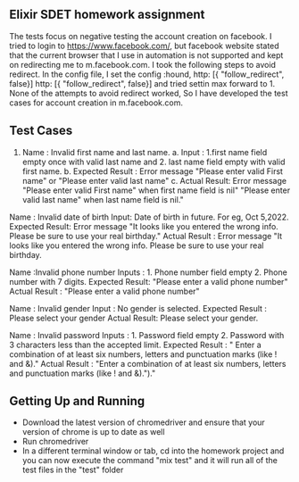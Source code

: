 ## Elixir SDET homework assignment

The tests focus on negative testing the account creation on facebook. I tried to login to https://www.facebook.com/, but facebook website stated that the current browser that I use in automation is not supported and kept on redirecting me to m.facebook.com. I took the following steps to avoid redirect.
In the config file, I set the config :hound, http: [{ "follow_redirect", false}] http: [{ "follow_redirect", false}] and tried settin max forward to 1. None of the attempts to avoid redirect worked, So I have developed the test cases for account creation in m.facebook.com. 

## Test Cases

1. Name : Invalid first name and last name. 
  a. Input : 1.first name field empty once with valid last name and  2. last name field empty with valid first name.
  b. Expected Result : Error message "Please enter valid First name" or "Please enter valid last name" 
  c. Actual Result: Error message "Please enter valid First name" when first name field is nil" "Please enter valid last name" when last name field is nil."

Name : Invalid date of birth Input: 
Date of birth in future. For eg, Oct 5,2022.
Expected Result: Error message "It looks like you entered the wrong info. Please be sure to use your real birthday." 
Actual Result : Error message "It looks like you entered the wrong info. Please be sure to use your real birthday.

Name :Invalid phone number
Inputs : 1. Phone number field empty 2. Phone number with 7 digits.
Expected Result: "Please enter a valid phone number" 
Actual Result : "Please enter a valid phone number"

Name : Invalid gender 
Input : No gender is selected. 
Expected Result : Please select your gender 
Actual Result: Please select your gender.

Name : Invalid password 
Inputs : 1. Password field empty 2. Password with 3 characters less than the accepted limit. 
Expected Result : " Enter a combination of at least six numbers, letters and punctuation marks (like ! and &)." 
Actual Result : "Enter a combination of at least six numbers, letters and punctuation marks (like ! and &).")."
 


## Getting Up and Running

- Download the latest version of chromedriver and ensure that your version of chrome is up to date as well
- Run chromedriver
- In a different terminal window or tab, cd into the homework project and you can now execute the command "mix test" and it will run all of the test files in the "test" folder


